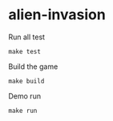 # alien-invasion

Run all test
```cgo
make test
```

Build the game
```cgo
make build
```

Demo run
```cgo
make run
```